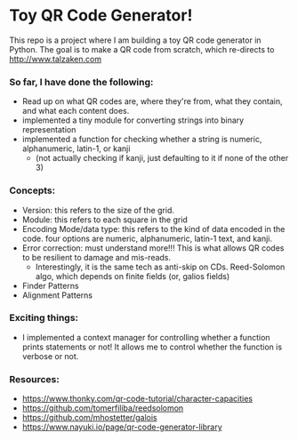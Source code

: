 # Toy QR Code Generator!

This repo is a project where I am building a toy QR code generator in Python. 
The goal is to make a QR code from scratch, which re-directs to http://www.talzaken.com


### So far, I have done the following:
  - Read up on what QR codes are, where they're from, what they contain, and what each content does.
  - implemented a tiny module for converting strings into binary representation
  - implemented a function for checking whether a string is numeric, alphanumeric, latin-1, or kanji 
    - (not actually checking if kanji, just defaulting to it if none of the other 3)


### Concepts:
  - Version: this refers to the size of the grid.
  - Module: this refers to each square in the grid
  - Encoding Mode/data type: this refers to the kind of data encoded in the code. four options are numeric, alphanumeric, latin-1 text, and kanji.
  - Error correction: must understand more!!! This is what allows QR codes to be resilient to damage and mis-reads. 
    - Interestingly, it is the same tech as anti-skip on CDs. Reed-Solomon algo, which depends on finite fields (or, galios fields)
  - Finder Patterns
  - Alignment Patterns


### Exciting things:
  - I implemented a context manager for controlling whether a function prints statements or not!
    It allows me to control whether the function is verbose or not.

### Resources:
  - https://www.thonky.com/qr-code-tutorial/character-capacities
  - https://github.com/tomerfiliba/reedsolomon
  - https://github.com/mhostetter/galois
  - https://www.nayuki.io/page/qr-code-generator-library